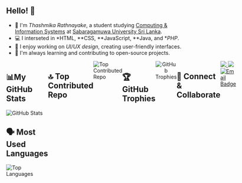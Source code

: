 ## Hello! 👋

- 👋 I'm *Thashmika Rathnayake*, a student studying [Computing & Information Systems](https://www.sab.ac.lk/computing/undergraduate/bsc-is-about) at [Sabaragamuwa University Sri Lanka](https://www.sab.ac.lk/).
- 💻 I interseted in *HTML, **CSS, **JavaScript, **Java, and **PHP*.
- 🎨 I enjoy working on *UI/UX design*, creating user-friendly interfaces.
- 🌱 I'm always learning and contributing to open-source projects.


<div style="display: flex;">
<div style="flex: 1;">
<h2>📊My GitHub Stats</h2>
  <img alt="GitHub Stats" src="https://github-readme-stats.vercel.app/api?username=ThashmikaRathnayake&show_icons=true&theme=cobalt"/>


  <div style="flex: 1;">
    <h2>🗣 Most Used Languages</h2>
    <img alt="Top Languages" src="https://github-readme-stats.vercel.app/api/top-langs/?username=ThashmikaRathnayake&layout=compact&theme=cobalt"/>
  </div>
</div>


## 🔝 Top Contributed Repo
<div>

<img alt="Top Contributed Repo" src="https://github-contributor-stats.vercel.app/api?username=ThashmikaRathnayake&limit=5&theme=dark&combine_all_yearly_contributions=true"/>
</div>

<h2>🏆 GitHub Trophies</h2>
<div align="center">
  <img alt="GitHub Trophies" src="https://github-profile-trophy.vercel.app/?username=ThashmikaRathnayake&theme=highcontrast&no-frame=false&no-bg=true&margin-w=4"/>
</div>


## 💛 Connect & Collaborate

<div>
<a href="[your portfolio link]">
  <img src="https://img.shields.io/badge/PORTFOLIO-000000?style=for-the-badge&logoColor=white" />
</a>
<a href="https://www.linkedin.com/in/thashmika-rathnayake-799831314/">
  <img src="https://img.shields.io/badge/LINKEDIN-0077B5?style=for-the-badge&logoColor=white" />
</a>
<a href="mailto:thashrath7@gmail.com">
  <img src="https://img.shields.io/badge/EMAIL-D14836?style=for-the-badge&logo=Gmail&logoColor=white" alt="Email Badge" />
</a>

</div>
